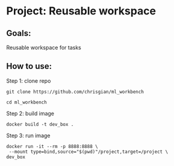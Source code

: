 # Project: Reusable workspace

## Goals:
Reusable workspace for tasks

## How to use:
Step 1: clone repo
```
git clone https://github.com/chrisgian/ml_workbench

cd ml_workbench
```

Step 2: build image

```
docker build -t dev_box .
```

Step 3: run image

```
docker run -it --rm -p 8888:8888 \
 --mount type=bind,source="$(pwd)"/project,target=/project \
dev_box
```
